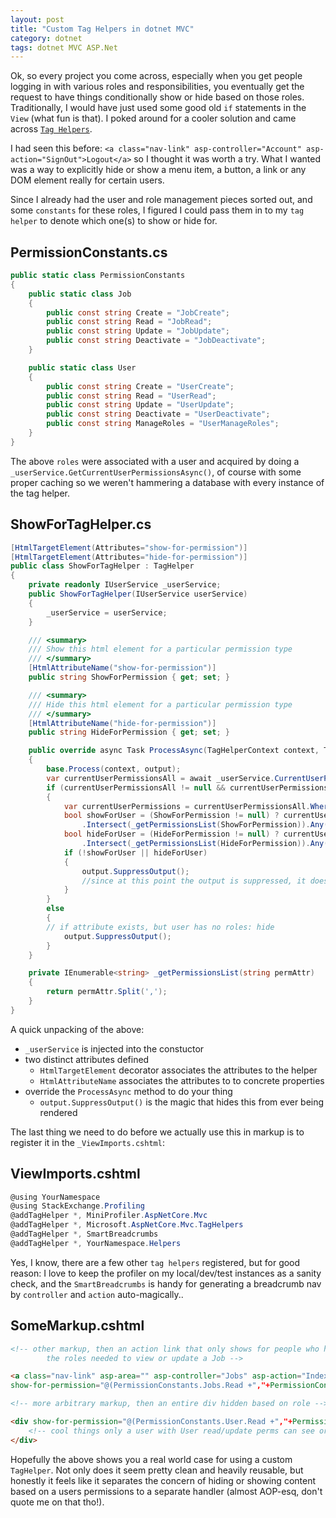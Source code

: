 ```yaml
---
layout: post
title: "Custom Tag Helpers in dotnet MVC"
category: dotnet
tags: dotnet MVC ASP.Net
---
```


Ok, so every project you come across, especially when you get people logging in with various roles and responsibilities, you eventually get the request to have things conditionally show or hide based on those roles. Traditionally, I would have just used some good old `if` statements in the `View` (what fun is that). I poked around for a cooler solution and came across [`Tag Helpers`](https://docs.microsoft.com/en-us/aspnet/core/mvc/views/tag-helpers/intro?view=aspnetcore-3.0).  

I had seen this before: `<a class="nav-link" asp-controller="Account" asp-action="SignOut">Logout</a>` so I thought it was worth a try. What I wanted was a way to explicitly hide or show a menu item, a button, a link or any DOM element really for certain users.

Since I already had the user and role management pieces sorted out, and some `constants` for these roles, I figured I could pass them in to my `tag helper` to denote which one(s) to show or hide for.

## PermissionConstants.cs

```csharp
public static class PermissionConstants
{
    public static class Job
    {
        public const string Create = "JobCreate";
        public const string Read = "JobRead";
        public const string Update = "JobUpdate";
        public const string Deactivate = "JobDeactivate";
    }

    public static class User
    {
        public const string Create = "UserCreate";
        public const string Read = "UserRead";
        public const string Update = "UserUpdate";
        public const string Deactivate = "UserDeactivate";
        public const string ManageRoles = "UserManageRoles";
    }
}
```

The above `roles` were associated with a user and acquired by doing a `_userService.GetCurrentUserPermissionsAsync()`, of course with some proper caching so we weren't hammering a database with every instance of the tag helper.

## ShowForTagHelper.cs
```csharp
[HtmlTargetElement(Attributes="show-for-permission")]
[HtmlTargetElement(Attributes="hide-for-permission")]
public class ShowForTagHelper : TagHelper
{
    private readonly IUserService _userService;
    public ShowForTagHelper(IUserService userService)
    {
        _userService = userService;
    }

    /// <summary>
    /// Show this html element for a particular permission type
    /// </summary>
    [HtmlAttributeName("show-for-permission")]
    public string ShowForPermission { get; set; }

    /// <summary>
    /// Hide this html element for a particular permission type
    /// </summary>
    [HtmlAttributeName("hide-for-permission")]
    public string HideForPermission { get; set; }

    public override async Task ProcessAsync(TagHelperContext context, TagHelperOutput output)
    {
        base.Process(context, output);
        var currentUserPermissionsAll = await _userService.CurrentUserPermissionsAsync();
        if (currentUserPermissionsAll != null && currentUserPermissionsAll.Any())
        {
            var currentUserPermissions = currentUserPermissionsAll.Where(x => x.Value).Select(p => p.Key);
            bool showForUser = (ShowForPermission != null) ? currentUserPermissions
				.Intersect(_getPermissionsList(ShowForPermission)).Any() : true;
            bool hideForUser = (HideForPermission != null) ? currentUserPermissions
				.Intersect(_getPermissionsList(HideForPermission)).Any() : false;
            if (!showForUser || hideForUser)
            {
                output.SuppressOutput();
                //since at this point the output is suppressed, it doesn't pay to continue checking...
            }
        }
        else
        {
	    // if attribute exists, but user has no roles: hide
            output.SuppressOutput();
        }
    }

    private IEnumerable<string> _getPermissionsList(string permAttr)
    {
        return permAttr.Split(',');
    }
}
```

A quick unpacking of the above: 
 - `_userService` is injected into the constuctor
 - two distinct attributes defined 
   - `HtmlTargetElement` decorator associates the attributes to the helper
   - `HtmlAttributeName` associates the attributes to to concrete properties
 - override the `ProcessAsync` method to do your thing
   - `output.SuppressOutput()` is the magic that hides this from ever being rendered

The last thing we need to do before we actually use this in markup is to register it in the `_ViewImports.cshtml`:
## ViewImports.cshtml
```csharp
@using YourNamespace
@using StackExchange.Profiling
@addTagHelper *, MiniProfiler.AspNetCore.Mvc
@addTagHelper *, Microsoft.AspNetCore.Mvc.TagHelpers
@addTagHelper *, SmartBreadcrumbs
@addTagHelper *, YourNamespace.Helpers
```

Yes, I know, there are a few other `tag helpers` registered, but for good reason: I love to keep the profiler on my local/dev/test instances as a sanity check, and the `SmartBreadcrumbs` is handy for generating a breadcrumb nav by `controller` and `action` auto-magically..

## SomeMarkup.cshtml

```html
<!-- other markup, then an action link that only shows for people who have 
		the roles needed to view or update a Job -->

<a class="nav-link" asp-area="" asp-controller="Jobs" asp-action="Index" 
show-for-permission="@(PermissionConstants.Jobs.Read +","+PermissionConstants.Jobs.Update)">Profile</a>

<!-- more arbitrary markup, then an entire div hidden based on role -->

<div show-for-permission="@(PermissionConstants.User.Read +","+PermissionConstants.User.Update)">
    <!-- cool things only a user with User read/update perms can see or do -->
</div>
```

Hopefully the above shows you a real world case for using a custom `TagHelper`. Not only does it seem pretty clean and heavily reusable, but honestly it feels like it separates the concern of hiding or showing content based on a users permissions to a separate handler (almost AOP-esq, don't quote me on that tho!). 

